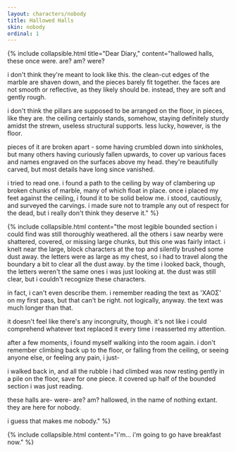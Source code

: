 ```yaml
---
layout: characters/nobody
title: Hallowed Halls
skin: nobody
ordinal: 1
---
```

{% include collapsible.html title="Dear Diary," content="hallowed halls, these once were. are? am? were?

i don't think they're meant to look like this. the clean-cut edges of the marble are shaven down, and the pieces barely fit together. the faces are not smooth or reflective, as they likely should be. instead, they are soft and gently rough.

i don't think the pillars are supposed to be arranged on the floor, in pieces, like they are. the ceiling certainly stands, somehow, staying definitely sturdy amidst the strewn, useless structural supports. less lucky, however, is the floor.

pieces of it are broken apart - some having crumbled down into sinkholes, but many others having curiously fallen upwards, to cover up various faces and names engraved on the surfaces above my head. they're beautifully carved, but most details have long since vanished.

i tried to read one. i found a path to the ceiling by way of clambering up broken chunks of marble, many of which float in place. once i placed my feet against the ceiling, i found it to be solid below me. i stood, cautiously, and surveyed the carvings. i made sure not to trample any out of respect for the dead, but i really don't think they deserve it." %}

{% include collapsible.html content="the most legible bounded section i could find was still thoroughly weathered. all the others i saw nearby were shattered, covered, or missing large chunks, but this one was fairly intact. i knelt near the large, block characters at the top and silently brushed some dust away. the letters were as large as my chest, so i had to travel along the boundary a bit to clear all the dust away. by the time i looked back, though, the letters weren't the same ones i was just looking at. the dust was still clear, but i couldn't recognize these characters.

in fact, i can't even describe them. i remember reading the text as 'ΧΑΟΣ' on my first pass, but that can't be right. not logically, anyway. the text was much longer than that.

it doesn't feel like there's any incongruity, though. it's not like i could comprehend whatever text replaced it every time i reasserted my attention.

after a few moments, i found myself walking into the room again. i don't remember climbing back up to the floor, or falling from the ceiling, or seeing anyone else, or feeling any pain, i just-

i walked back in, and all the rubble i had climbed was now resting gently in a pile on the floor, save for one piece. it covered up half of the bounded section i was just reading.

these halls are- were- are? am? hallowed, in the name of nothing extant. they are here for nobody.

i guess that makes me nobody." %}

{% include collapsible.html content="i'm... i'm going to go have breakfast now." %}
